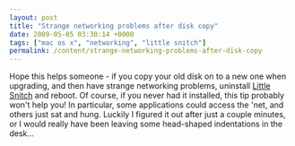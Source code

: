 ```yaml
---
layout: post
title: "Strange networking problems after disk copy"
date: 2009-05-05 03:30:14 +0000
tags: ["mac os x", "networking", "little snitch"]
permalink: /content/strange-networking-problems-after-disk-copy
---
```




Hope this helps someone - if you copy your old disk on to a new one when
upgrading, and then have strange networking problems, uninstall [Little
Snitch](http://www.obdev.at/products/littlesnitch/index.html) and
reboot. Of course, if you never had it installed, this tip probably
won't help you! In particular, some applications could access the
'net, and others just sat and hung. Luckily I figured it out after just
a couple minutes, or I would really have been leaving some head-shaped
indentations in the desk\...




